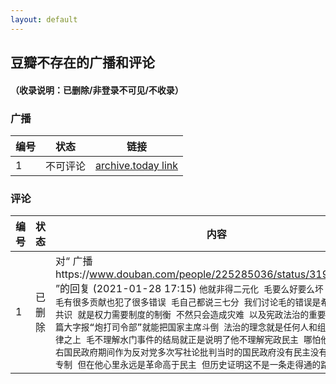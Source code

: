```yaml
---
layout: default
---
```


## 豆瓣不存在的广播和评论

#### （收录说明：已删除/非登录不可见/不收录）

### 广播

编号|状态|链接
---|---|---
1|不可评论|[archive.today link](http://archive.today/Se4Kx)

### 评论
编号|状态|内容
---|---|---
1|已删除|对“ 广播https://www.douban.com/people/225285036/status/3194988591/ ”的回复  (2021-01-28 17:15) ```他就非得二元化 毛要么好要么坏 就不能承认毛有很多贡献也犯了很多错误 毛自己都说三七分 我们讨论毛的错误是希望大家能有共识 就是权力需要制度的制衡 不然只会造成灾难 以及宪政法治的重要性 而不是一篇大字报“炮打司令部”就能把国家主席斗倒 法治的理念就是任何人和组织不能凌驾法律之上 毛不理解水门事件的结局就正是说明了他不理解宪政民主 哪怕他在1942年左右国民政府期间作为反对党多次写社论批判当时的国民政府没有民主没有宪政是一党专制 但在他心里永远是革命高于民主 但历史证明这不是一条走得通的路```
